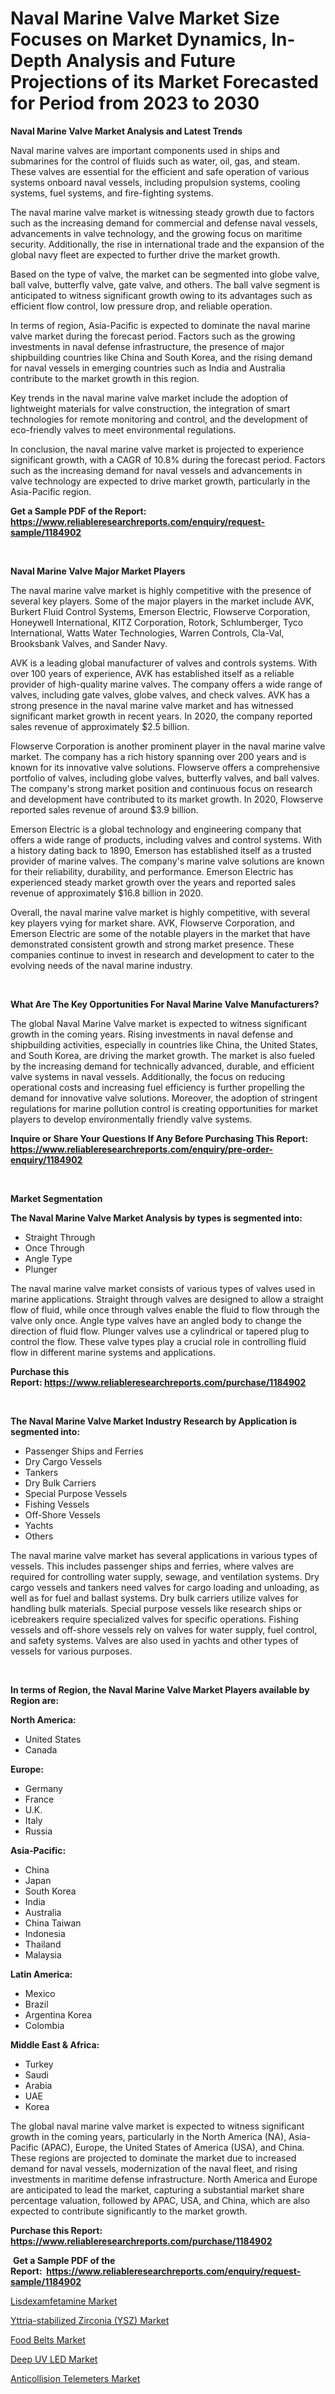 <p><h1>Naval Marine Valve Market Size Focuses on Market Dynamics, In-Depth Analysis and Future Projections of its Market Forecasted for Period from 2023 to 2030</h1></p><p><strong>Naval Marine Valve Market Analysis and Latest Trends</strong></p>
<p><p>Naval marine valves are important components used in ships and submarines for the control of fluids such as water, oil, gas, and steam. These valves are essential for the efficient and safe operation of various systems onboard naval vessels, including propulsion systems, cooling systems, fuel systems, and fire-fighting systems.</p><p>The naval marine valve market is witnessing steady growth due to factors such as the increasing demand for commercial and defense naval vessels, advancements in valve technology, and the growing focus on maritime security. Additionally, the rise in international trade and the expansion of the global navy fleet are expected to further drive the market growth.</p><p>Based on the type of valve, the market can be segmented into globe valve, ball valve, butterfly valve, gate valve, and others. The ball valve segment is anticipated to witness significant growth owing to its advantages such as efficient flow control, low pressure drop, and reliable operation.</p><p>In terms of region, Asia-Pacific is expected to dominate the naval marine valve market during the forecast period. Factors such as the growing investments in naval defense infrastructure, the presence of major shipbuilding countries like China and South Korea, and the rising demand for naval vessels in emerging countries such as India and Australia contribute to the market growth in this region.</p><p>Key trends in the naval marine valve market include the adoption of lightweight materials for valve construction, the integration of smart technologies for remote monitoring and control, and the development of eco-friendly valves to meet environmental regulations.</p><p>In conclusion, the naval marine valve market is projected to experience significant growth, with a CAGR of 10.8% during the forecast period. Factors such as the increasing demand for naval vessels and advancements in valve technology are expected to drive market growth, particularly in the Asia-Pacific region.</p></p>
<p><strong>Get a Sample PDF of the Report:&nbsp; <a href="https://www.reliableresearchreports.com/enquiry/request-sample/1184902">https://www.reliableresearchreports.com/enquiry/request-sample/1184902</a></strong></p>
<p>&nbsp;</p>
<p><strong>Naval Marine Valve Major Market Players</strong></p>
<p><p>The naval marine valve market is highly competitive with the presence of several key players. Some of the major players in the market include AVK, Burkert Fluid Control Systems, Emerson Electric, Flowserve Corporation, Honeywell International, KITZ Corporation, Rotork, Schlumberger, Tyco International, Watts Water Technologies, Warren Controls, Cla-Val, Brooksbank Valves, and Sander Navy.</p><p>AVK is a leading global manufacturer of valves and controls systems. With over 100 years of experience, AVK has established itself as a reliable provider of high-quality marine valves. The company offers a wide range of valves, including gate valves, globe valves, and check valves. AVK has a strong presence in the naval marine valve market and has witnessed significant market growth in recent years. In 2020, the company reported sales revenue of approximately $2.5 billion.</p><p>Flowserve Corporation is another prominent player in the naval marine valve market. The company has a rich history spanning over 200 years and is known for its innovative valve solutions. Flowserve offers a comprehensive portfolio of valves, including globe valves, butterfly valves, and ball valves. The company's strong market position and continuous focus on research and development have contributed to its market growth. In 2020, Flowserve reported sales revenue of around $3.9 billion.</p><p>Emerson Electric is a global technology and engineering company that offers a wide range of products, including valves and control systems. With a history dating back to 1890, Emerson has established itself as a trusted provider of marine valves. The company's marine valve solutions are known for their reliability, durability, and performance. Emerson Electric has experienced steady market growth over the years and reported sales revenue of approximately $16.8 billion in 2020.</p><p>Overall, the naval marine valve market is highly competitive, with several key players vying for market share. AVK, Flowserve Corporation, and Emerson Electric are some of the notable players in the market that have demonstrated consistent growth and strong market presence. These companies continue to invest in research and development to cater to the evolving needs of the naval marine industry.</p></p>
<p>&nbsp;</p>
<p><strong>What Are The Key Opportunities For Naval Marine Valve Manufacturers?</strong></p>
<p><p>The global Naval Marine Valve market is expected to witness significant growth in the coming years. Rising investments in naval defense and shipbuilding activities, especially in countries like China, the United States, and South Korea, are driving the market growth. The market is also fueled by the increasing demand for technically advanced, durable, and efficient valve systems in naval vessels. Additionally, the focus on reducing operational costs and increasing fuel efficiency is further propelling the demand for innovative valve solutions. Moreover, the adoption of stringent regulations for marine pollution control is creating opportunities for market players to develop environmentally friendly valve systems.</p></p>
<p><strong>Inquire or Share Your Questions If Any Before Purchasing This Report: <a href="https://www.reliableresearchreports.com/enquiry/pre-order-enquiry/1184902">https://www.reliableresearchreports.com/enquiry/pre-order-enquiry/1184902</a></strong></p>
<p>&nbsp;</p>
<p><strong>Market Segmentation</strong></p>
<p><strong>The Naval Marine Valve Market Analysis by types is segmented into:</strong></p>
<p><ul><li>Straight Through</li><li>Once Through</li><li>Angle Type</li><li>Plunger</li></ul></p>
<p><p>The naval marine valve market consists of various types of valves used in marine applications. Straight through valves are designed to allow a straight flow of fluid, while once through valves enable the fluid to flow through the valve only once. Angle type valves have an angled body to change the direction of fluid flow. Plunger valves use a cylindrical or tapered plug to control the flow. These valve types play a crucial role in controlling fluid flow in different marine systems and applications.</p></p>
<p><strong>Purchase this Report:&nbsp;<a href="https://www.reliableresearchreports.com/purchase/1184902">https://www.reliableresearchreports.com/purchase/1184902</a></strong></p>
<p>&nbsp;</p>
<p><strong>The Naval Marine Valve Market Industry Research by Application is segmented into:</strong></p>
<p><ul><li>Passenger Ships and Ferries</li><li>Dry Cargo Vessels</li><li>Tankers</li><li>Dry Bulk Carriers</li><li>Special Purpose Vessels</li><li>Fishing Vessels</li><li>Off-Shore Vessels</li><li>Yachts</li><li>Others</li></ul></p>
<p><p>The naval marine valve market has several applications in various types of vessels. This includes passenger ships and ferries, where valves are required for controlling water supply, sewage, and ventilation systems. Dry cargo vessels and tankers need valves for cargo loading and unloading, as well as for fuel and ballast systems. Dry bulk carriers utilize valves for handling bulk materials. Special purpose vessels like research ships or icebreakers require specialized valves for specific operations. Fishing vessels and off-shore vessels rely on valves for water supply, fuel control, and safety systems. Valves are also used in yachts and other types of vessels for various purposes.</p></p>
<p>&nbsp;</p>
<p><strong>In terms of Region, the Naval Marine Valve Market Players available by Region are:</strong></p>
<p>
    <p> <strong> North America: </strong>
        <ul>
            <li>United States</li>
            <li>Canada</li>
        </ul>
        </p> 
    <p> <strong> Europe: </strong>
        <ul>
            <li>Germany</li>
            <li>France</li>
            <li>U.K.</li>
            <li>Italy</li>
            <li>Russia</li>
        </ul>
        </p> 
    <p> <strong> Asia-Pacific: </strong>
        <ul>
            <li>China</li>
            <li>Japan</li>
            <li>South Korea</li>
            <li>India</li>
            <li>Australia</li>
            <li>China Taiwan</li>
            <li>Indonesia</li>
            <li>Thailand</li>
            <li>Malaysia</li>
        </ul>
        </p> 
    <p> <strong> Latin America: </strong>
        <ul>
            <li>Mexico</li>
            <li>Brazil</li>
            <li>Argentina Korea</li>
            <li>Colombia</li>
        </ul>
        </p> 
    <p> <strong> Middle East & Africa: </strong>
        <ul>
            <li>Turkey</li>
            <li>Saudi</li>
            <li>Arabia</li>
            <li>UAE</li>
            <li>Korea</li>
        </ul>
    </p>
    </p>
<p><p>The global naval marine valve market is expected to witness significant growth in the coming years, particularly in the North America (NA), Asia-Pacific (APAC), Europe, the United States of America (USA), and China. These regions are projected to dominate the market due to increased demand for naval vessels, modernization of the naval fleet, and rising investments in maritime defense infrastructure. North America and Europe are anticipated to lead the market, capturing a substantial market share percentage valuation, followed by APAC, USA, and China, which are also expected to contribute significantly to the market growth.</p></p>
<p><strong>Purchase this Report: <a href="https://www.reliableresearchreports.com/purchase/1184902">https://www.reliableresearchreports.com/purchase/1184902</a></strong></p>
<p>&nbsp;<strong>Get a Sample PDF of the Report:&nbsp;&nbsp;<a href="https://www.reliableresearchreports.com/enquiry/request-sample/1184902">https://www.reliableresearchreports.com/enquiry/request-sample/1184902</a></strong></p>
<p><strong></strong></p>
<p><p><a href="https://medium.com/@kimwalker82/lisdexamfetamine-market-size-cagr-trends-2024-2030-1d436b040ef6">Lisdexamfetamine Market</a></p><p><a href="https://github.com/YashRP12/Market-Research-Report-List-1/blob/main/yttria-stabilized-zirconia-ysz-market.md">Yttria-stabilized Zirconia (YSZ) Market</a></p><p><a href="https://www.linkedin.com/pulse/food-belts-market-size-2023-2030-global-industrial-analysis-hggtf/">Food Belts Market</a></p><p><a href="https://www.linkedin.com/pulse/deep-uv-led-market-research-report-unlocks-analysis-financial-ydmdf/">Deep UV LED Market</a></p><p><a href="https://github.com/Chiragrp24/Market-Research-Report-List-1/blob/main/anticollision-telemeters-market.md">Anticollision Telemeters Market</a></p></p>